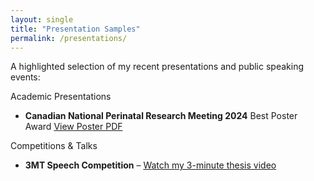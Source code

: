 ```yaml
---
layout: single
title: "Presentation Samples"
permalink: /presentations/
---
```


A highlighted selection of my recent presentations and public speaking events:

Academic Presentations
- **Canadian National Perinatal Research Meeting 2024** Best Poster Award 
  [View Poster PDF](assets/CAMCCOL%20Poster.pdf)

  

Competitions & Talks
- **3MT Speech Competition** – [Watch my 3-minute thesis video](https://drive.google.com/file/d/1PKzyLPm5T303KwgAAEdDGKDBLQ7LGogW/view?usp=sharing)



